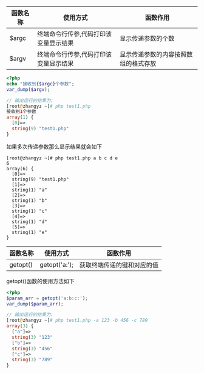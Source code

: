
| 函数名称 | 使用方式                            | 函数作用         |
|---------|------------------------------------|------------------|
| $argc   | 终端命令行传参,代码打印该变量显示结果 | 显示传递参数的个数 |
| $argv   | 终端命令行传参,代码打印该变量显示结果 | 显示传递参数的内容按照数组的格式存放 |

```php
<?php
echo "接收到{$argc}个参数";
var_dump($argv);

// 输出运行的结果为:
[root@zhangyz ~]# php test1.php 
接收到1个参数
array(1) {
  [0]=>
  string(9) "test1.php"
}
```

如果多次传递参数那么显示结果就会如下
```shell
[root@zhangyz ~]# php test1.php a b c d e
6
array(6) {
  [0]=>
  string(9) "test1.php"
  [1]=>
  string(1) "a"
  [2]=>
  string(1) "b"
  [3]=>
  string(1) "c"
  [4]=>
  string(1) "d"
  [5]=>
  string(1) "e"
}
```


| 函数名称    | 使用方式          | 函数作用                 |
|------------|-------------------|-------------------------|
| getopt()   | getopt('a:'); | 获取终端传递的键和对应的值 |

getopt()函数的使用方法如下
```php
<?php
$param_arr = getopt('a:b:c:');
var_dump($param_arr);

// 输出运行的结果为:
[root@zhangyz ~]# php test1.php -a 123 -b 456 -c 789
array(3) {
  ["a"]=>
  string(3) "123"
  ["b"]=>
  string(3) "456"
  ["c"]=>
  string(3) "789"
}
```
